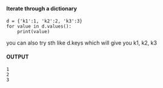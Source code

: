 #### Iterate through a dictionary
```
d = {'k1':1, 'k2':2, 'k3':3}
for value in d.values():
    print(value)
```
you can also try sth like d.keys which will give you k1, k2, k3
#### OUTPUT
```
1
2
3
```
